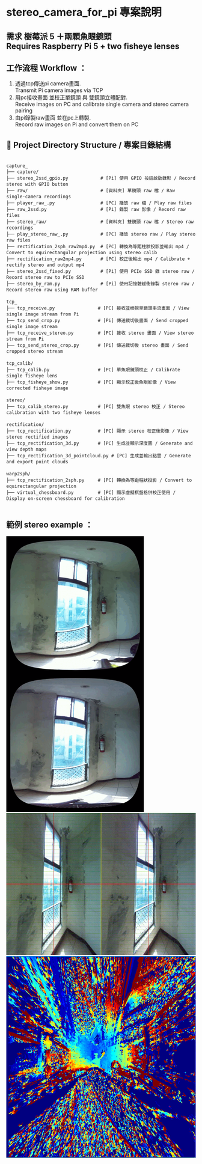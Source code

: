 <!DOCTYPE html>
<html lang="zh-tw">
<head>
    <meta charset="UTF-8">
</head>
<body>
    <h1>stereo_camera_for_pi 專案說明</h1>
    <h2>需求 樹莓派 5 ＋兩顆魚眼鏡頭 <br>Requires Raspberry Pi 5 + two fisheye lenses</h2>
    <h2>工作流程 Workflow ：</h2>
    <ol>
        <li>透過tcp傳送pi camera畫面. <br>Transmit Pi camera images via TCP</li>
        <li>用pc接收畫面 並校正單鏡頭 與 雙鏡頭立體配對. <br>Receive images on PC and calibrate single camera and stereo camera pairing</li>
        <li>由pi錄製raw畫面 並在pc上轉製. <br>Record raw images on Pi and convert them on PC</li>
    </ol>
    <h2>📁 Project Directory Structure / 專案目錄結構</h2>

<pre><code>
capture_
├── capture/                        
├── stereo_2ssd_gpio.py            # [Pi] 使用 GPIO 按鈕啟動錄影 / Record stereo with GPIO button
├── raw/                           # [資料夾] 單鏡頭 raw 檔 / Raw single-camera recordings
├── player_raw_.py                 # [PC] 播放 raw 檔 / Play raw files
├── raw_2ssd.py                    # [Pi] 錄製 raw 影像 / Record raw files
├── stereo_raw/                    # [資料夾] 雙鏡頭 raw 檔 / Stereo raw recordings
├── play_stereo_raw_.py            # [PC] 播放 stereo raw / Play stereo raw files
├── rectification_2sph_raw2mp4.py  # [PC] 轉換為等距柱狀投影並輸出 mp4 / Convert to equirectangular projection using stereo calib
├── rectification_raw2mp4.py       # [PC] 校正後輸出 mp4 / Calibrate + rectify stereo and output mp4
├── stereo_2ssd_fixed.py           # [Pi] 使用 PCIe SSD 錄 stereo raw / Record stereo raw to PCIe SSD
├── stereo_by_ram.py               # [Pi] 使用記憶體緩衝錄製 stereo raw / Record stereo raw using RAM buffer

tcp_
├── tcp_receive.py                # [PC] 接收並檢視單鏡頭串流畫面 / View single image stream from Pi
├── tcp_send_crop.py              # [Pi] 傳送裁切後畫面 / Send cropped single image stream
├── tcp_receive_stereo.py         # [PC] 接收 stereo 畫面 / View stereo stream from Pi
├── tcp_send_stereo_crop.py       # [Pi] 傳送裁切後 stereo 畫面 / Send cropped stereo stream

tcp_calib/
├── tcp_calib.py                  # [PC] 單魚眼鏡頭校正 / Calibrate single fisheye lens
├── tcp_fisheye_show.py           # [PC] 顯示校正後魚眼影像 / View corrected fisheye image

stereo/
├── tcp_calib_stereo.py           # [PC] 雙魚眼 stereo 校正 / Stereo calibration with two fisheye lenses

rectification/
├── tcp_rectification.py          # [PC] 顯示 stereo 校正後影像 / View stereo rectified images
├── tcp_rectification_3d.py       # [PC] 生成並顯示深度圖 / Generate and view depth maps
├── tcp_rectification_3d_pointcloud.py # [PC] 生成並輸出點雲 / Generate and export point clouds

warp2sph/
├── tcp_rectification_2sph.py     # [PC] 轉換為等距柱狀投影 / Convert to equirectangular projection
├── virtual_chessboard.py         # [PC] 顯示虛擬棋盤格供校正使用 / Display on-screen chessboard for calibration
</code>
</pre>
 <h2>範例 stereo example ：</h2>
    <!-- 新增GIF範例 -->
    <img src="sph_rectified_output.gif" alt="stereo 180_Equirectangularpth example">
    <img src="rectified_output.gif" alt="stereo 180_Equirectangularpth example">
    <img src="jjgi2ef.jpg" alt="stereo depth example" width="600">
</body>
</html>
